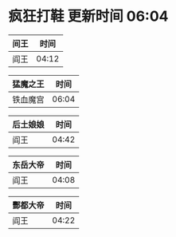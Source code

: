 # 疯狂打鞋 更新时间 06:04

| 间王   | 时间    |
|--------|-------|
| 阎王 | 04:12 |

| 猛魔之王   | 时间    |
|--------|-------|
| 铁血魔宫 | 06:04 |

| 后土娘娘   | 时间    |
|--------|-------|
| 阎王 | 04:42 |

| 东岳大帝   | 时间    |
|--------|-------|
| 阎王 | 04:08 |

| 酆都大帝   | 时间    |
|--------|-------|
| 阎王 | 04:22 |